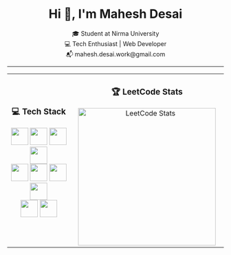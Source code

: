 <h1 align="center">Hi 👋, I'm Mahesh Desai</h1>

<p align="center">
  🎓 Student at Nirma University<br>
  💻 Tech Enthusiast | Web Developer<br>
  📬 mahesh.desai.work@gmail.com
</p>

---

<table align="center">
  <tr>
    <!-- Tech Stack Section -->
    <td align="center" width="350px">
      <h3>💻 Tech Stack</h3>
      <p align="center">
        <img src="https://skillicons.dev/icons?i=cpp" width="40" />
        <img src="https://skillicons.dev/icons?i=python" width="40" />
        <img src="https://skillicons.dev/icons?i=java" width="40" />
        <img src="https://skillicons.dev/icons?i=react" width="40" />
        <br>
        <img src="https://skillicons.dev/icons?i=nodejs" width="40" />
        <img src="https://skillicons.dev/icons?i=html" width="40" />
        <img src="https://skillicons.dev/icons?i=css" width="40" />
        <img src="https://skillicons.dev/icons?i=js" width="40" />
        <br>
        <img src="https://skillicons.dev/icons?i=mongodb" width="40" />
        <img src="https://skillicons.dev/icons?i=mysql" width="40" />
      </p>
    </td>
    <!-- LeetCode Card Section -->
    <td align="center" width="400px">
      <h3>🏆 LeetCode Stats</h3>
      <img 
        src="https://leetcard.jacoblin.cool/mahesh_desai?theme=dark&font=baloo" 
        alt="LeetCode Stats" 
        width="320px" 
      />
    </td>
  </tr>
</table>
